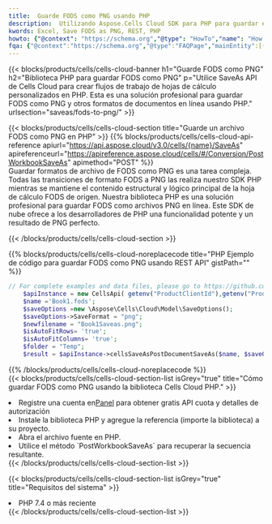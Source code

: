 ```yaml
---
title:  Guarde FODS como PNG usando PHP
description:  Utilizando Aspose.Cells Cloud SDK para PHP para guardar el archivo en formato FODS como archivo en formato PNG.
kwords: Excel, Save FODS as PNG, REST, PHP
howto: {"@context": "https://schema.org","@type": "HowTo","name": "How to save FODS as PNG using the Cells Cloud PHP library.","description": "How to save FODS as PNG using the Cells Cloud PHP library.","image": {"@type": "ImageObject"},"url": "/php/saveas/fods-to-png/","step": [{ "@type": "HowToStep","name": "How to save FODS as PNG using the Cells Cloud PHP library. step 1", "image": {"@type": "ImageObject",},"url": "/php/saveas/fods-to-png/","text": "Register an account at <a href='https://dashboard.aspose.cloud/'>Dashboard</a> to get free API quota & authorization details",},{ "@type": "HowToStep","name": "How to save FODS as PNG using the Cells Cloud PHP library. step 1", "image": {"@type": "ImageObject",},"url": "/php/saveas/fods-to-png/","text": "Install PHP library and add the reference (import the library) to your project.",},{ "@type": "HowToStep","name": "How to save FODS as PNG using the Cells Cloud PHP library. step 1", "image": {"@type": "ImageObject",},"url": "/php/saveas/fods-to-png/","text": "Open the source file in PHP.",},{ "@type": "HowToStep","name": "How to save FODS as PNG using the Cells Cloud PHP library. step 1", "image": {"@type": "ImageObject",},"url": "/php/saveas/fods-to-png/","text": "Use the `PostWorkbookSaveAs` method to retrieve the resulting stream.",}, ],"supply": {"@type": "HowToSupply","name": "document"},"tool": [{"@type": "HowToTool","name": "phpstorm, Visual Studio Code, Eclipse"},{"@type": "HowToTool","name": "Aspose Cells"}],"totalTime": "PT6M"}
fqa: {"@context":"https://schema.org","@type":"FAQPage","mainEntity":[{"@type":"Question","name":"Why save file as other formats file in C# using REST API?","acceptedAnswer":{"@type":"Answer","text":"Documents are encoded in many ways, and some files may be incompatible with the software you use. To open and read such files, just save them as appropriate file formats.<br/><ol><li>Install .NET SDK and add the reference (import the library) to your project.</li><li>Open the source file in C# using REST API.</li><li>Call the PostWorkbookSaveAsRequest() method, passing an output filename with required extension.</li><li>Get the result of save as a separate file.</li></ol>"}},{"@type":"Question","name":"What file formats can I save as with your C# library?","acceptedAnswer":{"@type":"Answer","text":"We support a variety of file formats for conversion using .NET library, including XLSX, Excel, xls , PDF, CSV, HTML, Markdown, XML, PNG, JPG, TIFF, Json, TXT and many more."}},{"@type":"Question","name":"What is the maximum allowed file size for conversion using this .NET library?","acceptedAnswer":{"@type":"Answer","text":"There are no file size limits for format conversions using .NET library."}}]}
---
```

{{< blocks/products/cells/cells-cloud-banner h1="Guarde FODS como PNG" h2="Biblioteca PHP para guardar FODS como PNG" p="Utilice SaveAs API de Cells Cloud para crear flujos de trabajo de hojas de cálculo personalizados en PHP. Esta es una solución profesional para guardar FODS como PNG y otros formatos de documentos en línea usando PHP." urlsection="saveas/fods-to-png/" >}}

{{< blocks/products/cells/cells-cloud-section title="Guarde un archivo FODS como PNG en PHP" >}}
{{% blocks/products/cells/cells-cloud-api-reference apiurl="https://api.aspose.cloud/v3.0/cells/{name}/SaveAs" apireferenceurl="https://apireference.aspose.cloud/cells/#/Conversion/PostWorkbookSaveAs" apimethod="POST" %}}
<br/>
Guardar formatos de archivo de FODS como PNG es una tarea compleja. Todas las transiciones de formato FODS a PNG las realiza nuestro SDK PHP mientras se mantiene el contenido estructural y lógico principal de la hoja de cálculo FODS de origen. Nuestra biblioteca PHP es una solución profesional para guardar FODS como archivos PNG en línea. Este SDK de nube ofrece a los desarrolladores de PHP una funcionalidad potente y un resultado de PNG perfecto.

{{< /blocks/products/cells/cells-cloud-section >}}

{{% blocks/products/cells/cells-cloud-noreplacecode title="PHP Ejemplo de código para guardar FODS como PNG usando REST API" gistPath="" %}}
  
```php
// For complete examples and data files, please go to https://github.com/aspose-cells-cloud/aspose-cells-cloud-php/
    $apiInstance = new CellsApi( getenv("ProductClientId"),getenv("ProductClientSecret") );
    $name ='Book1.fods';
    $saveOptions =new \Aspose\Cells\Cloud\Model\SaveOptions();
    $saveOptions->SaveFormat = "png";
    $newfilename = "Book1Saveas.png";
    $isAutoFitRows= 'true';
    $isAutoFitColumns= 'true';
    $folder = "Temp";
    $result = $apiInstance->cellsSaveAsPostDocumentSaveAs($name, $saveOptions, $newfilename,$isAutoFitRows, $isAutoFitColumns, $folder);
```
  
{{% /blocks/products/cells/cells-cloud-noreplacecode %}}
<br/>
{{< blocks/products/cells/cells-cloud-section-list isGrey="true" title="Cómo guardar FODS como PNG usando la biblioteca Cells Cloud PHP." >}}
<li> Registre una cuenta en<a href="https://dashboard.aspose.cloud/">Panel</a> para obtener gratis API cuota y detalles de autorización</li>
<li>Instale la biblioteca PHP y agregue la referencia (importe la biblioteca) a su proyecto.</li>
<li>Abra el archivo fuente en PHP.</li>
<li>Utilice el método `PostWorkbookSaveAs` para recuperar la secuencia resultante.</li>
{{< /blocks/products/cells/cells-cloud-section-list >}}

{{< blocks/products/cells/cells-cloud-section-list isGrey="true" title="Requisitos del sistema" >}}
<li>PHP 7.4 o más reciente</li>
{{< /blocks/products/cells/cells-cloud-section-list >}}
